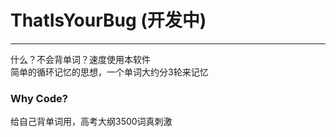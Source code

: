 # ThatIsYourBug (开发中)
---
什么？不会背单词？速度使用本软件  
简单的循环记忆的思想，一个单词大约分3轮来记忆  
  
### Why Code?
给自己背单词用，高考大纲3500词真刺激